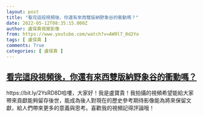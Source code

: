 ```yaml
---
layout: post
title: "看完這段視頻後，你還有來西雙版納野象谷的衝動嗎？"
date: 2022-05-12T08:35:15.000Z
author: 盧保貴視覺影像
from: https://www.youtube.com/watch?v=AW9l7_0d2Yo
tags: [ 盧保貴 ]
comments: True
categories: [ 盧保貴 ]
---
```

<!--1652344515000-->
[看完這段視頻後，你還有來西雙版納野象谷的衝動嗎？](https://www.youtube.com/watch?v=AW9l7_0d2Yo)
------

<div>
https://bit.ly/2YsRD8D哈嘍，大家好！我是盧寶貴！我拍攝的視頻希望能給大家帶來貢獻能夠留存後世，能成為後人對現在的歷史參考期待影像能為將來保留文獻，給人們帶來更多的意義與思考。喜歡我的視頻記得評論哦！
</div>
